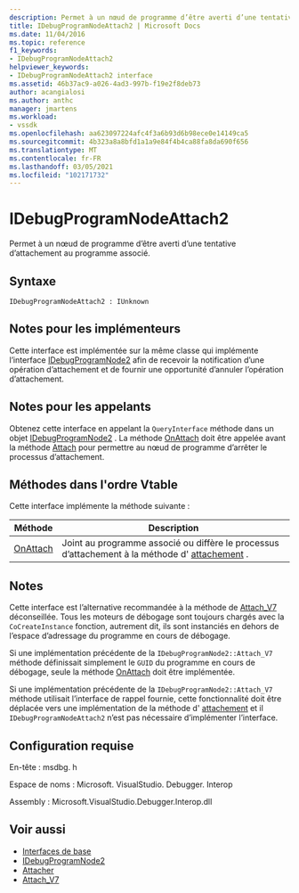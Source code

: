 ```yaml
---
description: Permet à un nœud de programme d’être averti d’une tentative d’attachement au programme associé.
title: IDebugProgramNodeAttach2 | Microsoft Docs
ms.date: 11/04/2016
ms.topic: reference
f1_keywords:
- IDebugProgramNodeAttach2
helpviewer_keywords:
- IDebugProgramNodeAttach2 interface
ms.assetid: 46b37ac9-a026-4ad3-997b-f19e2f8deb73
author: acangialosi
ms.author: anthc
manager: jmartens
ms.workload:
- vssdk
ms.openlocfilehash: aa623097224afc4f3a6b93d6b98ece0e14149ca5
ms.sourcegitcommit: 4b323a8a8bfd1a1a9e84f4b4ca88fa8da690f656
ms.translationtype: MT
ms.contentlocale: fr-FR
ms.lasthandoff: 03/05/2021
ms.locfileid: "102171732"
---
```

# <a name="idebugprogramnodeattach2"></a>IDebugProgramNodeAttach2
Permet à un nœud de programme d’être averti d’une tentative d’attachement au programme associé.

## <a name="syntax"></a>Syntaxe

```
IDebugProgramNodeAttach2 : IUnknown
```

## <a name="notes-for-implementers"></a>Notes pour les implémenteurs
 Cette interface est implémentée sur la même classe qui implémente l’interface [IDebugProgramNode2](../../../extensibility/debugger/reference/idebugprogramnode2.md) afin de recevoir la notification d’une opération d’attachement et de fournir une opportunité d’annuler l’opération d’attachement.

## <a name="notes-for-callers"></a>Notes pour les appelants
 Obtenez cette interface en appelant la `QueryInterface` méthode dans un objet [IDebugProgramNode2](../../../extensibility/debugger/reference/idebugprogramnode2.md) . La méthode [OnAttach](../../../extensibility/debugger/reference/idebugprogramnodeattach2-onattach.md) doit être appelée avant la méthode [Attach](../../../extensibility/debugger/reference/idebugengine2-attach.md) pour permettre au nœud de programme d’arrêter le processus d’attachement.

## <a name="methods-in-vtable-order"></a>Méthodes dans l'ordre Vtable
 Cette interface implémente la méthode suivante :

|Méthode|Description|
|------------|-----------------|
|[OnAttach](../../../extensibility/debugger/reference/idebugprogramnodeattach2-onattach.md)|Joint au programme associé ou diffère le processus d’attachement à la méthode d' [attachement](../../../extensibility/debugger/reference/idebugengine2-attach.md) .|

## <a name="remarks"></a>Notes
 Cette interface est l’alternative recommandée à la méthode de [Attach_V7](../../../extensibility/debugger/reference/idebugprogramnode2-attach-v7.md) déconseillée. Tous les moteurs de débogage sont toujours chargés avec la `CoCreateInstance` fonction, autrement dit, ils sont instanciés en dehors de l’espace d’adressage du programme en cours de débogage.

 Si une implémentation précédente de la `IDebugProgramNode2::Attach_V7` méthode définissait simplement le `GUID` du programme en cours de débogage, seule la méthode [OnAttach](../../../extensibility/debugger/reference/idebugprogramnodeattach2-onattach.md) doit être implémentée.

 Si une implémentation précédente de la `IDebugProgramNode2::Attach_V7` méthode utilisait l’interface de rappel fournie, cette fonctionnalité doit être déplacée vers une implémentation de la méthode d' [attachement](../../../extensibility/debugger/reference/idebugengine2-attach.md) et il `IDebugProgramNodeAttach2` n’est pas nécessaire d’implémenter l’interface.

## <a name="requirements"></a>Configuration requise
 En-tête : msdbg. h

 Espace de noms : Microsoft. VisualStudio. Debugger. Interop

 Assembly : Microsoft.VisualStudio.Debugger.Interop.dll

## <a name="see-also"></a>Voir aussi
- [Interfaces de base](../../../extensibility/debugger/reference/core-interfaces.md)
- [IDebugProgramNode2](../../../extensibility/debugger/reference/idebugprogramnode2.md)
- [Attacher](../../../extensibility/debugger/reference/idebugengine2-attach.md)
- [Attach_V7](../../../extensibility/debugger/reference/idebugprogramnode2-attach-v7.md)
